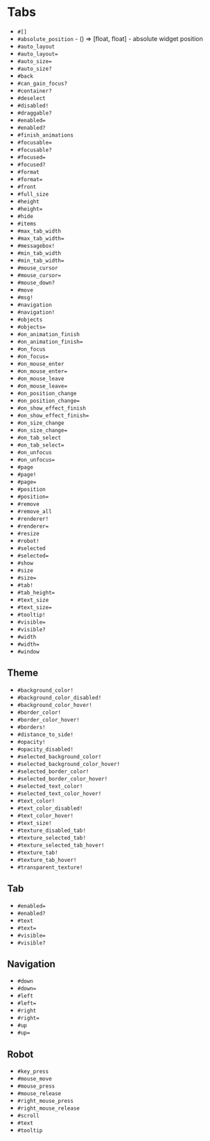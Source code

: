 Tabs
===
- `#[]`
- `#absolute_position` - () => [float, float] - absolute widget position
- `#auto_layout`
- `#auto_layout=`
- `#auto_size=`
- `#auto_size?`
- `#back`
- `#can_gain_focus?`
- `#container?`
- `#deselect`
- `#disabled!`
- `#draggable?`
- `#enabled=`
- `#enabled?`
- `#finish_animations`
- `#focusable=`
- `#focusable?`
- `#focused=`
- `#focused?`
- `#format`
- `#format=`
- `#front`
- `#full_size`
- `#height`
- `#height=`
- `#hide`
- `#items`
- `#max_tab_width`
- `#max_tab_width=`
- `#messagebox!`
- `#min_tab_width`
- `#min_tab_width=`
- `#mouse_cursor`
- `#mouse_cursor=`
- `#mouse_down?`
- `#move`
- `#msg!`
- `#navigation`
- `#navigation!`
- `#objects`
- `#objects=`
- `#on_animation_finish`
- `#on_animation_finish=`
- `#on_focus`
- `#on_focus=`
- `#on_mouse_enter`
- `#on_mouse_enter=`
- `#on_mouse_leave`
- `#on_mouse_leave=`
- `#on_position_change`
- `#on_position_change=`
- `#on_show_effect_finish`
- `#on_show_effect_finish=`
- `#on_size_change`
- `#on_size_change=`
- `#on_tab_select`
- `#on_tab_select=`
- `#on_unfocus`
- `#on_unfocus=`
- `#page`
- `#page!`
- `#page=`
- `#position`
- `#position=`
- `#remove`
- `#remove_all`
- `#renderer!`
- `#renderer=`
- `#resize`
- `#robot!`
- `#selected`
- `#selected=`
- `#show`
- `#size`
- `#size=`
- `#tab!`
- `#tab_height=`
- `#text_size`
- `#text_size=`
- `#tooltip!`
- `#visible=`
- `#visible?`
- `#width`
- `#width=`
- `#window`
## Theme
- `#background_color!`
- `#background_color_disabled!`
- `#background_color_hover!`
- `#border_color!`
- `#border_color_hover!`
- `#borders!`
- `#distance_to_side!`
- `#opacity!`
- `#opacity_disabled!`
- `#selected_background_color!`
- `#selected_background_color_hover!`
- `#selected_border_color!`
- `#selected_border_color_hover!`
- `#selected_text_color!`
- `#selected_text_color_hover!`
- `#text_color!`
- `#text_color_disabled!`
- `#text_color_hover!`
- `#text_size!`
- `#texture_disabled_tab!`
- `#texture_selected_tab!`
- `#texture_selected_tab_hover!`
- `#texture_tab!`
- `#texture_tab_hover!`
- `#transparent_texture!`
## Tab
- `#enabled=`
- `#enabled?`
- `#text`
- `#text=`
- `#visible=`
- `#visible?`
## Navigation
- `#down`
- `#down=`
- `#left`
- `#left=`
- `#right`
- `#right=`
- `#up`
- `#up=`
## Robot
- `#key_press`
- `#mouse_move`
- `#mouse_press`
- `#mouse_release`
- `#right_mouse_press`
- `#right_mouse_release`
- `#scroll`
- `#text`
- `#tooltip`
